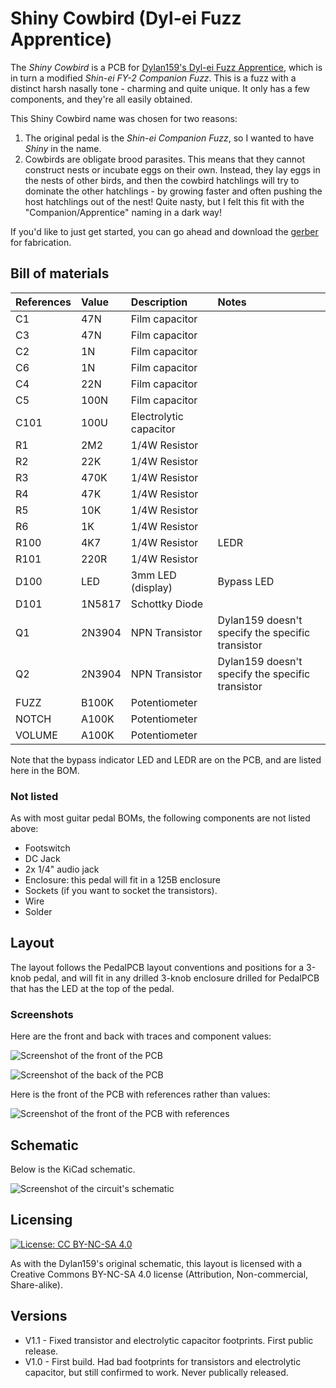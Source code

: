 # Shiny Cowbird (Dyl-ei Fuzz Apprentice)

The *Shiny Cowbird* is a PCB for [Dylan159's Dyl-ei Fuzz Apprentice](https://bentfishbowl.wixsite.com/electronics/post/dyl-ei-fuzz-apprentice-trev-ei-brazzmaster), which is in turn a modified *Shin-ei FY-2 Companion Fuzz*. This is a fuzz with a distinct harsh nasally tone - charming and quite unique. It only has a few components, and they're all easily obtained.

This Shiny Cowbird name was chosen for two reasons:

1. The original pedal is the *Shin-ei Companion Fuzz*, so I wanted to have *Shiny* in the name.
2. Cowbirds are obligate brood parasites. This means that they cannot construct nests or incubate eggs on their own. Instead, they lay eggs in the nests of other birds, and then the cowbird hatchlings will try to dominate the other hatchlings - by growing faster and often pushing the host hatchlings out of the nest! Quite nasty, but I felt this fit with the "Companion/Apprentice" naming in a dark way!

If you'd like to just get started, you can go ahead and download the [gerber](https://github.com/RWLPedal/music-pcbs/raw/refs/heads/main/ShinyCowbird/gerber.zip) for fabrication.

## Bill of materials

| **References** | **Value** | **Description**        | **Notes**                                        |
| :------------- | :-------- | :--------------------- | :----------------------------------------------- |
| C1             | 47N       | Film capacitor         |                                                  |
| C3             | 47N       | Film capacitor         |                                                  |
| C2             | 1N        | Film capacitor         |                                                  |
| C6             | 1N        | Film capacitor         |                                                  |
| C4             | 22N       | Film capacitor         |                                                  |
| C5             | 100N      | Film capacitor         |                                                  |
| C101           | 100U      | Electrolytic capacitor |                                                  |
| R1             | 2M2       | 1/4W Resistor          |                                                  |
| R2             | 22K       | 1/4W Resistor          |                                                  |
| R3             | 470K      | 1/4W Resistor          |                                                  |
| R4             | 47K       | 1/4W Resistor          |                                                  |
| R5             | 10K       | 1/4W Resistor          |                                                  |
| R6             | 1K        | 1/4W Resistor          |                                                  |
| R100           | 4K7       | 1/4W Resistor          | LEDR                                             |
| R101           | 220R      | 1/4W Resistor          |                                                  |
| D100           | LED       | 3mm LED (display)      | Bypass LED                                       |
| D101           | 1N5817    | Schottky Diode         |                                                  |
| Q1             | 2N3904    | NPN Transistor         | Dylan159 doesn't specify the specific transistor |
| Q2             | 2N3904    | NPN Transistor         | Dylan159 doesn't specify the specific transistor |
| FUZZ           | B100K     | Potentiometer          |                                                  |
| NOTCH          | A100K     | Potentiometer          |                                                  |
| VOLUME         | A100K     | Potentiometer          |                                                  |

Note that the bypass indicator LED and LEDR are on the PCB, and are listed here in the BOM.

### Not listed

As with most guitar pedal BOMs, the following components are not listed above:

* Footswitch
* DC Jack
* 2x 1/4" audio jack
* Enclosure: this pedal will fit in a 125B enclosure
* Sockets (if you want to socket the transistors).
* Wire
* Solder

## Layout

The layout follows the PedalPCB layout conventions and positions for a 3-knob pedal, and will fit in any drilled 3-knob enclosure drilled for PedalPCB that has the LED at the top of the pedal.

### Screenshots

Here are the front and back with traces and component values:

![Screenshot of the front of the PCB](https://github.com/RWLPedal/music-pcbs/blob/main/ShinyCowbird/images/pcb_front.png?raw=true)

![Screenshot of the back of the PCB](https://github.com/RWLPedal/music-pcbs/blob/main/ShinyCowbird/images/pcb_back.png?raw=true)

Here is the front of the PCB with references rather than values:

![Screenshot of the front of the PCB with references](https://github.com/RWLPedal/music-pcbs/blob/main/ShinyCowbird/images/pcb_references.png?raw=true)

## Schematic

Below is the KiCad schematic.

![Screenshot of the circuit's schematic](https://github.com/RWLPedal/music-pcbs/blob/main/ShinyCowbird/images/schematic.png?raw=true)

## Licensing

[![License: CC BY-NC-SA 4.0](https://licensebuttons.net/l/by-nc-sa/4.0/80x15.png)](https://creativecommons.org/licenses/by-nc-sa/4.0/)

As with the Dylan159's original schematic, this layout is licensed with a Creative Commons BY-NC-SA 4.0 license (Attribution, Non-commercial, Share-alike).

## Versions

* V1.1 - Fixed transistor and electrolytic capacitor footprints. First public release.
* V1.0 - First build. Had bad footprints for transistors and electrolytic capacitor, but still confirmed to work. Never publically released.